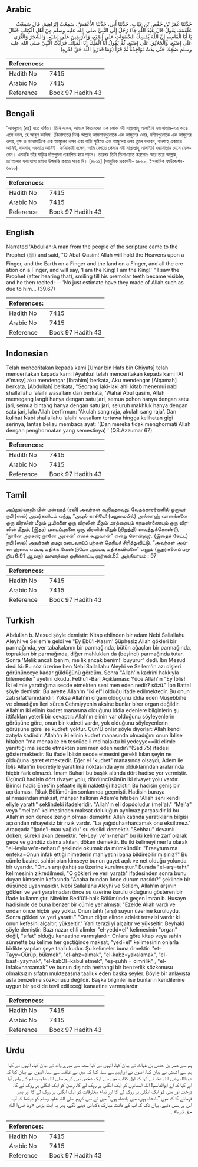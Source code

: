 ## Arabic


<div dir="rtl" lang="ar" style={{fontSize:'larger',backgroundColor:'#f8f9fa',padding:20}}>
حَدَّثَنَا عُمَرُ بْنُ حَفْصِ بْنِ غِيَاثٍ، حَدَّثَنَا أَبِي، حَدَّثَنَا الأَعْمَشُ، سَمِعْتُ إِبْرَاهِيمَ، قَالَ سَمِعْتُ عَلْقَمَةَ، يَقُولُ قَالَ عَبْدُ اللَّهِ جَاءَ رَجُلٌ إِلَى النَّبِيِّ صلى الله عليه وسلم مِنْ أَهْلِ الْكِتَابِ فَقَالَ يَا أَبَا الْقَاسِمِ إِنَّ اللَّهَ يُمْسِكُ السَّمَوَاتِ عَلَى إِصْبَعٍ، وَالأَرَضِينَ عَلَى إِصْبَعٍ، وَالشَّجَرَ وَالثَّرَى عَلَى إِصْبَعٍ، وَالْخَلاَئِقَ عَلَى إِصْبَعٍ، ثُمَّ يَقُولُ أَنَا الْمَلِكُ أَنَا الْمَلِكُ‏.‏ فَرَأَيْتُ النَّبِيَّ صلى الله عليه وسلم ضَحِكَ حَتَّى بَدَتْ نَوَاجِذُهُ ثُمَّ قَرَأَ ‏(‏وَمَا قَدَرُوا اللَّهَ حَقَّ قَدْرِهِ‏)‏
</div>
<div style={{backgroundColor:'#f8f9fa',padding:20, marginBottom: 10}}><table> <thead> <tr> <th>References:</th> <th></th> </tr> </thead> <tbody><tr><td>Hadith No</td><td>7415</td></tr><tr><td>Arabic No</td><td>7415</td></tr><tr><td>Reference</td><td>Book 97 Hadith 43</td></tr></tbody></table></div>

## Bengali


<div dir="ltr" lang="bn" style={{fontSize:'larger',backgroundColor:'#f8f9fa',padding:20}}>
‘আবদুল্লাহ্ (রাঃ) হতে বর্ণিত। তিনি বলেন, আহলে কিতাবদের এক লোক নবী সাল্লাল্লাহু আলাইহি ওয়াসাল্লাম-এর কাছে এসে বলল, হে আবুল কাসিম! (কিয়ামতের দিন) আল্লাহ্ আসমানগুলোকে এক আঙ্গুলের ওপর, যমীনগুলোকে এক আঙ্গুলের ওপর, বৃক্ষ ও কাদামাটিকে এক আঙ্গুলের ওপর এবং বাকি সৃষ্টিকে এক আঙ্গুলের ওপর তুলে বলবেন, বাদশাহ্ একমাত্র আমিই, বাদশাহ্ একমাত্র আমিই। বর্ণনাকারী বলেন, আমি দেখতে পেলাম নবী সাল্লাল্লাহু আলাইহি ওয়াসাল্লাম হেসে ফেললেন। এমনকি তাঁর মাড়ির দাঁতগুলো প্রকাশিত হয়ে পড়ল। তারপর তিনি তিলাওয়াত করলেনঃ আর তারা আল্লাহ্ তা‘আলার যথাযোগ্য মর্যাদা উপলব্ধি করতে পারে নি। [৪৮১১] (আধুনিক প্রকাশনী- ৬৮৯৮, ইসলামিক ফাউন্ডেশন- ৬৯১০)
</div>
<div style={{backgroundColor:'#f8f9fa',padding:20, marginBottom: 10}}><table> <thead> <tr> <th>References:</th> <th></th> </tr> </thead> <tbody><tr><td>Hadith No</td><td>7415</td></tr><tr><td>Arabic No</td><td>7415</td></tr><tr><td>Reference</td><td>Book 97 Hadith 43</td></tr></tbody></table></div>

## English


<div dir="ltr" lang="en" style={{fontSize:'larger',backgroundColor:'#f8f9fa',padding:20}}>
Narrated 'Abdullah:A man from the people of the scripture came to the Prophet (ﷺ) and said, "O Abal-Qasim! Allah will hold the Heavens upon a Finger, and the Earth on a Finger and the land on a Finger, and all the creation on a Finger, and will say, 'I am the King! I am the King!' " I saw the Prophet (after hearing that), smiling till his premolar teeth became visible, and he then recited: -- 'No just estimate have they made of Allah such as due to him... (39.67)
</div>
<div style={{backgroundColor:'#f8f9fa',padding:20, marginBottom: 10}}><table> <thead> <tr> <th>References:</th> <th></th> </tr> </thead> <tbody><tr><td>Hadith No</td><td>7415</td></tr><tr><td>Arabic No</td><td>7415</td></tr><tr><td>Reference</td><td>Book 97 Hadith 43</td></tr></tbody></table></div>

## Indonesian


<div dir="ltr" lang="id" style={{fontSize:'larger',backgroundColor:'#f8f9fa',padding:20}}>
Telah menceritakan kepada kami [Umar bin Hafs bin Ghiyats] telah menceritakan kepada kami [Ayahku] telah menceritakan kepada kami [Al A'masy] aku mendengar [Ibrahim] berkata, Aku mendengar [Alqamah] berkata, [Abdullah] berkata, "Seorang laki-laki ahli kitab menemui nabi shallallahu 'alaihi wasallam dan berkata, 'Wahai Abul qasim, Allah memegang langit hanya dengan satu jari, semua pohon hanya dengan satu jari, semua bintang hanya dengan satu jari, seluruh makhluk hanya dengan satu jari, lalu Allah berfirman: 'Akulah sang raja, akulah sang raja'. Dan kulihat Nabi shallallahu 'alaihi wasallam tertawa hingga kelihatan gigi serinya, lantas beliau membaca ayat: '(Dan mereka tidak menghormati Allah dengan penghormatan yang semestinya) ' (QS.Azzumar 67)
</div>
<div style={{backgroundColor:'#f8f9fa',padding:20, marginBottom: 10}}><table> <thead> <tr> <th>References:</th> <th></th> </tr> </thead> <tbody><tr><td>Hadith No</td><td>7415</td></tr><tr><td>Arabic No</td><td>7415</td></tr><tr><td>Reference</td><td>Book 97 Hadith 43</td></tr></tbody></table></div>

## Tamil


<div dir="ltr" lang="ta" style={{fontSize:'larger',backgroundColor:'#f8f9fa',padding:20}}>
அப்துல்லாஹ் பின் மஸ்ஊத் (ரலி) அவர்கள் கூறியதாவது: வேதக்காரர்களில் ஒருவர் நபி (ஸல்) அவர்களிடம் வந்து, “அபுல் காசிமே! (மறுமையில்) அல்லாஹ் வானங்களை ஒரு விரலின் மீதும் பூமிகளை ஒரு விரலின் மீதும் மரத்தையும் ஈரமண்ணையும் ஒரு விரலின் மீதும், (இதர) படைப்புகளை ஒரு விரலின் மீதும் (நிறுத்தி) வைத்துக்கொண்டு, ‘நானே அரசன்; நானே அரசன்’ எனக் கூறுவான்” என்று சொன்னார். (இதைக் கேட்ட) நபி (ஸல்) அவர்கள் தமது கடைவாய்ப் பற்கள் தெரியச் சிரித்துவிட்டு, “அவர்கள் அல்லாஹ்வை எப்படி மதிக்க வேண்டுமோ அப்படி மதிக்கவில்லை” எனும் (யூதர்களைப் பற்றிய 6:91 ஆவது) வசனத்தை ஓதிக்காட்டி னார்கள்.52 அத்தியாயம் : 97
</div>
<div style={{backgroundColor:'#f8f9fa',padding:20, marginBottom: 10}}><table> <thead> <tr> <th>References:</th> <th></th> </tr> </thead> <tbody><tr><td>Hadith No</td><td>7415</td></tr><tr><td>Arabic No</td><td>7415</td></tr><tr><td>Reference</td><td>Book 97 Hadith 43</td></tr></tbody></table></div>

## Turkish


<div dir="ltr" lang="tr" style={{fontSize:'larger',backgroundColor:'#f8f9fa',padding:20}}>
Abdullah b. Mesud şöyle demiştir: Kitap ehlinden bir adam Nebi Sallallahu Aleyhi ve Sellem'e geldi ve "Ey Ebü'l-Kasım' Şüphesiz Allah gökleri bir parmağında, yer tabakalarını bir parmağında, bütün ağaçları bir parmağında, toprakları bir parmağında, diğer mahlukları da (beşinci) parmağında tutar. Sonra 'Melik ancak benim, me lik ancak benim!' buyurur" dedi. İbn Mesud dedi ki: Bu söz üzerine ben Nebi Sallallahu Aleyhi ve Sellem'in azı dişleri görününceye kadar güldüğünü gördüm. Sonra "Allah'ın kadrini hakkıyla bilemediler" ayetini okudu. Fethu'l-Bari Açıklaması: Yüce Allah'ın "Ey İblis! İki elimle yarattığıma secde etmekten seni men eden nedir? sözü." İbn Battal şöyle demiştir: Bu ayette Allah'ın "iki el"i olduğu ifade edilmektedir. Bu onun zatı sıfat1arındandır. Yoksa Allah'ın organı olduğunu iddia eden Müşebbihe ve olmadığını ileri süren Cehmiyyenin aksine bunlar birer organ değildir. Allah'ın iki elinin kudret manasına olduğunu iddia edenlere bilginlerin şu ittifakları yeterli bir cevaptır: Allah'ın elinin var olduğunu söyleyenlerin görüşüne göre, onun bir kudreti vardır, yok olduğunu söyleyenlerin görüşüne göre ise kudreti yoktur. Çün'Ü onlar şöyle diyorlar: Allah kendi zatıyla kadirdir. Allah'ın iki elinin kudret manasında olmadığını onun İblise hitaben "ma menaake en tescüde li md halaktu bi yedeyye==iki elimle yarattığı ma secde etmekten seni men eden nedir?"(Sad 75) ifadesi göstermektedir. Bu ifade İblisin secde etmesini gerekli kılan şeyin ne olduğuna işaret etmektedir. Eğer el "kudret" manasında olsaydı, Adem ile İblis Allah'ın kudretiyle yaratılma noktasında aynı olduklarından aralarında hiçbir fark olmazdı. İmam Buhari bu başlık altında dört hadise yer vermiştir. Üçüncü hadisin dört rivayet yolu, dördüncüsünün iki rivayet yolu vardır. Birinci hadis Enes'in şefaatle ilgili naklettiği hadistir. Bu hadisin geniş bir açıklaması, Rikak Bölümünün sonlarında geçmişti. Hadisin buraya alınmasından maksat, mahşer halkının Adem'e hitaben "Allah seni kendi eliyle yarattı" şeklindeki ifadeleridir. "Allah'ın eli dopdoludur (mel'a)." "Mel'a" veya "mel'an" kelimesinden maksat doluluğun ayrılmaz parçasıdır ki bu Allah'ın son derece zengin olması demektir. Allah katında yaratıkların bilgisi açısından nihayetsiz bir rızık vardır. "La yağıduha=harcamak onu eksiltmez." Arapçada "ğade'l-mau yağidu" su eksildi demektir. "Sehhau" devamlı döken, sürekli akan demektir. "el-Leyl ve'n-nehar" bu iki kelime zarf olarak gece ve gündüz daima akıtan, döken demektir. Bu iki kelimeyi merfu olarak "el-Ieylu ve'n-neharu" şeklinde okumak da mümkündür. "Eraeytum ma enfeka=Onun infak ettiği nimetlerin mahiyetini bana bildirebilir misiniz?" Bu cümle basiret sahibi olan kimseye bunun gayet açık ve net olduğu yolunda bir uyarıdır. "Onun arşı (tahtı) su üzerine kurulmuştur." Burada "el-arş=taht" kelimesinin zikredilmesi, "O gökleri ve yeri yarattı" ifadesinden sonra bunu duyan kimsenin kafasında "Acaba bundan önce durum nasıldı?" şeklinde bir düşünce uyanmasıdır. Nebi Sallallahu Aleyhi ve Sellem, Allah'ın arşının gökleri ve yeri yaratmadan önce su üzerine kurulu olduğunu gösteren bir ifade kullanmıştır. Nitekim Bed'ü'l-halk Bölümünde geçen İmran b. Husayn hadisinde de buna benzer bir cümle yer almıştı: "Ezelde Allah vardı ve ondan önce hiçbir şey yoktu. Onun tahtı (arşı) suyun üzerine kuruluydu. Sonra gökleri ve yeri yarattı." "Onun diğer elinde adalet terazisi vardır ki onun kefesini alçaltır, yükseltir." Yani terazi yi alçaltır ve yükseltir. Beyhaki şöyle demiştir: Bazı nazar ehli alimler "el-yedd=el" kelimesinin "organ" değil, "sıfat" olduğu kanaatine varmışlardır. Onlara göre kitap veya sahih sünnette bu kelime her geçtiğinde maksat, "yed=el" kelimesinin onlarla birlikte yapılan şeye taallukudur. Şu kelimeler buna örnektir: "et-Tayy=Oürüp, bükmek", "el-ahz=almak", "el-kabz=yakalamak", "el-bast=yaymak", "el-kabOI=kabul etmek", "eş-şuhh = cimrilik" , "el-infak=harcamak" ve bunun dışında herhangi bir benzerlik sözkonusu olmaksızın sıfatın muktezasına taalluk eden başka şeyler. Böyle bir anlayışta asla benzetme sözkonusu değildir. Başka bilginler ise bunların kendilerine uygun bir şekilde tevil edileceği kanaatine varmışlardır
</div>
<div style={{backgroundColor:'#f8f9fa',padding:20, marginBottom: 10}}><table> <thead> <tr> <th>References:</th> <th></th> </tr> </thead> <tbody><tr><td>Hadith No</td><td>7415</td></tr><tr><td>Arabic No</td><td>7415</td></tr><tr><td>Reference</td><td>Book 97 Hadith 43</td></tr></tbody></table></div>

## Urdu


<div dir="rtl" lang="ur" style={{fontSize:'larger',backgroundColor:'#f8f9fa',padding:20}}>
ہم سے عمر بن حفص بن غیاث نے بیان کیا، انہوں نے کہا مجھ سے میرے والد نے بیان کیا، انہوں نے کہا ہم سے اعمش نے بیان کیا، انہوں نے ابراہیم سے سنا، کہا کہ میں نے علقمہ سے سنا، انہوں نے بیان کیا کہ عبداللہ رضی اللہ عنہ نے کہا کہ اہل کتاب میں سے ایک شخص نبی کریم صلی اللہ علیہ وسلم کے پاس آیا اور کہا کہ اے ابوالقاسم! اللہ آسمانوں کو ایک انگلی پر روک لے گا، زمین کو ایک انگلی پر روک لے گا، درخت اور مٹی کو ایک انگلی پر روک لے گا اور تمام مخلوقات کو ایک انگلی پر روک لے گا اور پھر فرمائے گا کہ میں ”بادشاہ ہوں، میں بادشاہ ہوں“ میں نے نبی کریم صلی اللہ علیہ وسلم کو دیکھا کہ آپ اس پر ہنس دئیے، یہاں تک کہ آپ کے دانت مبارک دکھائی دینے لگے، پھر یہ آیت پڑھی «وما قدروا الله حق قدره‏» ۔
</div>
<div style={{backgroundColor:'#f8f9fa',padding:20, marginBottom: 10}}><table> <thead> <tr> <th>References:</th> <th></th> </tr> </thead> <tbody><tr><td>Hadith No</td><td>7415</td></tr><tr><td>Arabic No</td><td>7415</td></tr><tr><td>Reference</td><td>Book 97 Hadith 43</td></tr></tbody></table></div>